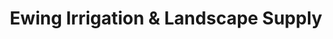 ---
title: "Ewing Irrigation & Landscape Supply"
url: /mesquite/ewing-irrigation-and-landscape-supply/
shop: garden centre
---